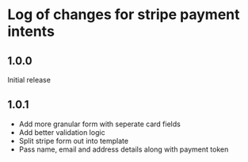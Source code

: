 # Log of changes for stripe payment intents

## 1.0.0

Initial release

## 1.0.1

* Add more granular form with seperate card fields
* Add better validation logic
* Split stripe form out into template
* Pass name, email and address details along with payment token